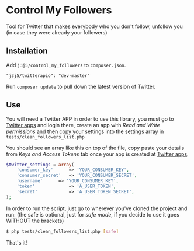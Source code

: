 Control My Followers
============

Tool for Twitter that makes everybody who you don't follow, unfollow you (in case they were already your followers)


## Installation

Add `j3j5/control_my_followers` to `composer.json`.
```
"j3j5/twitterapio": "dev-master"
```

Run `composer update` to pull down the latest version of Twitter.

## Use

You will need a Twitter APP in order to use this library, you must go to [Twitter apps](https://apps.twitter.com) and login there, create an app with *Read and Write permissions* and then copy your settings into the settings array in `tests/clean_followers_list.php`

You should see an array like this on top of the file, copy paste your details from *Keys and Access Tokens* tab once your app is created at [Twitter apps](https://apps.twitter.com).
```php
$twitter_settings = array(
	'consumer_key'		=> 'YOUR_CONSUMER_KEY',
	'consumer_secret'	=> 'YOUR_CONSUMER_SECRET',
	'username'		=> 'YOUR_CONSUMER_KEY',
	'token'				=> 'A_USER_TOKEN',
	'secret'			=> 'A_USER_TOKEN_SECRET',
);
```
In order to run the script, just go to wherever you've cloned the project and run: (the safe is optional, just for *safe mode*, if you decide to use it goes WITHOUT the brackets)

```bash
$ php tests/clean_followers_list.php [safe]
```

That's it!
